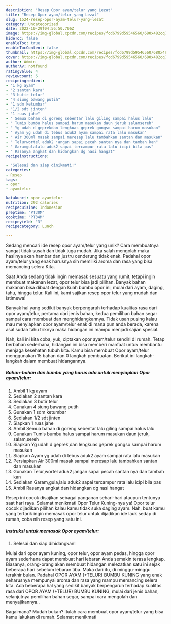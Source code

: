 ```yaml
---
description: "Resep Opor ayam/telur yang Lezat"
title: "Resep Opor ayam/telur yang Lezat"
slug: 1524-resep-opor-ayam-telur-yang-lezat
category: Uncategorized
date: 2022-10-29T04:56:50.706Z
image: https://img-global.cpcdn.com/recipes/fcd6799d59546560/680x482cq70/opor-ayamtelur-foto-resep-utama.jpg
hideToc: false
enableToc: true
enableTocContent: false
thumbnail: https://img-global.cpcdn.com/recipes/fcd6799d59546560/680x482cq70/opor-ayamtelur-foto-resep-utama.jpg
cover: https://img-global.cpcdn.com/recipes/fcd6799d59546560/680x482cq70/opor-ayamtelur-foto-resep-utama.jpg
author: Admin
authorAv: notfound
ratingvalue: 4
reviewcount: 6
recipeingredient:
- "1 kg ayam"
- "2 santan kara"
- "3 butir telur"
- "4 siung bawang putih"
- "1 sdm ketumbar"
- "1/2 sdt jinten"
- "1 ruas jahe"
- " Semua bahan di goreng sebentar lalu giling sampai halus lalu"
- " Tumis bumbu halus sampai harum masukan daun jeruk salamsereh"
- " Yg udah d geprekdan lengkuas geprek gongso sampai harum masukan"
- " Ayam yg udah di tebus aduk2 ayam sampai rata lalu masukan"
- " Air 300ml masak sampai meresap lalu tambahkan santan dan masukan"
- " Telurwortel aduk2 jangan sapai pecah santan nya dan tambah kan"
- " Garamgulalalu aduk2 sapai tercampur rata lalu icipi bila pas"
- " Rasanya angkat dan hidangkan dg nasi hangat"
recipeinstructions:

- "Selesai dan siap dinikmati!"
categories:
- Resep
tags:
- opor
- ayamtelur

katakunci: opor ayamtelur 
nutrition: 292 calories
recipecuisine: Indonesian
preptime: "PT30M"
cooktime: "PT34M"
recipeyield: "3"
recipecategory: Lunch

---
```





Sedang mencari ide resep opor ayam/telur yang unik? Cara membuatnya sangat tidak susah dan tidak juga mudah. Jika salah mengolah maka hasilnya akan hambar dan justru cenderung tidak enak. Padahal opor ayam/telur yang enak harusnya sih memiliki aroma dan rasa yang bisa memancing selera Kita.





Saat Anda sedang tidak ingin memasak sesuatu yang rumit, tetapi ingin membuat makanan lezat, opor telur bisa jadi pilihan. Banyak bahan makanan bisa dibuat dengan kuah bumbu opor ini, mulai dari ayam, daging, tahu, hingga telur. Kali ini, kami sajikan resep opor telur yang mudah dan istimewa!

Banyak hal yang sedikit banyak berpengaruh terhadap kualitas rasa dari opor ayam/telur, pertama dari jenis bahan, kedua pemilihan bahan segar sampai cara membuat dan menghidangkannya. Tidak usah pusing kalau mau menyiapkan opor ayam/telur enak di mana pun anda berada, karena asal sudah tahu triknya maka hidangan ini mampu menjadi sajian spesial.






Nah, kali ini kita coba, yuk, ciptakan opor ayam/telur sendiri di rumah. Tetap berbahan sederhana, hidangan ini bisa memberi manfaat untuk membantu menjaga kesehatan tubuh kita. Kamu bisa membuat Opor ayam/telur menggunakan 15 bahan dan 0 langkah pembuatan. Berikut ini langkah-langkah dalam membuat hidangannya.

<!--inarticleads1-->

##### Bahan-bahan dan bumbu yang harus ada untuk menyiapkan Opor ayam/telur:

1. Ambil 1 kg ayam
1. Sediakan 2 santan kara
1. Sediakan 3 butir telur
1. Gunakan 4 siung bawang putih
1. Gunakan 1 sdm ketumbar
1. Sediakan 1/2 sdt jinten
1. Siapkan 1 ruas jahe
1. Ambil  Semua bahan di goreng sebentar lalu giling sampai halus lalu
1. Gunakan  Tumis bumbu halus sampai harum masukan daun jeruk, salam,sereh
1. Siapkan  Yg udah d geprek,dan lengkuas geprek gongso sampai harum masukan
1. Siapkan  Ayam yg udah di tebus aduk2 ayam sampai rata lalu masukan
1. Persiapkan  Air 300ml masak sampai meresap lalu tambahkan santan dan masukan
1. Gunakan  Telur,wortel aduk2 jangan sapai pecah santan nya dan tambah kan
1. Sediakan  Garam,gula,lalu aduk2 sapai tercampur rata lalu icipi bila pas
1. Ambil  Rasanya angkat dan hidangkan dg nasi hangat


Resep ini cocok disajikan sebagai panganan sehari-hari ataupun tentunya saat hari raya. Selamat menikmati Opor Telur Kuning-nya ya! Opor telur cocok dijadikan pilihan kalau kamu tidak suka daging ayam. Nah, buat kamu yang tertarik ingin memasak opor telur untuk dijadikan ide lauk sedap di rumah, coba nih resep yang satu ini. 

<!--inarticleads2-->

##### Instruksi untuk memasak Opor ayam/telur:


1. Selesai dan siap dihidangkan!

Mulai dari opor ayam kuning, opor telur, opor ayam pedas, hingga opor ayam sederhana dapat membuat hari lebaran Anda semakin terasa lengkap. Biasanya, orang-orang akan membuat hidangan melezatkan satu ini sejak beberapa hari sebelum lebaran tiba. Maka dari itu, di minggu-minggu terakhir bulan. Padahal OPOR AYAM (+TELUR) BUMBU KUNING yang enak seharusnya mempunyai aroma dan rasa yang mampu memancing selera kita. Ada beberapa hal yang sedikit banyak berpengaruh terhadap kualitas rasa dari OPOR AYAM (+TELUR) BUMBU KUNING, mulai dari jenis bahan, selanjutnya pemilihan bahan segar, sampai cara mengolah dan menyajikannya.. 

Bagaimana? Mudah bukan? Itulah cara membuat opor ayam/telur yang bisa kamu lakukan di rumah. Selamat menikmati

